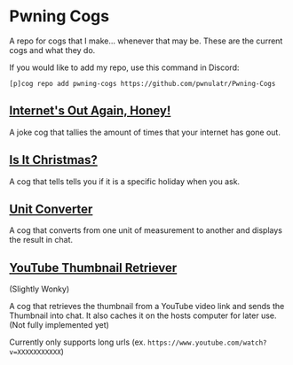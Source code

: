 # Pwning Cogs
A repo for cogs that I make... whenever that may be. These are the current cogs and what they do.

If you would like to add my repo, use this command in Discord:

`[p]cog repo add pwning-cogs https://github.com/pwnulatr/Pwning-Cogs`
## [Internet's Out Again, Honey!](https://github/pwnulatr/Pwning-Cogs/tree/master/internetsoutagainhoney)
A joke cog that tallies the amount of times that your internet has gone out.

## [Is It Christmas?](https://github.com/pwnulatr/Pwning-Cogs/tree/master/isitchristmas)
A cog that tells tells you if it is a specific holiday when you ask.

## [Unit Converter](https://github.com/pwnulatr/Pwning-Cogs/tree/master/unitconverter)
A cog that converts from one unit of measurement to another and displays the result in chat.

## [YouTube Thumbnail Retriever](https://github.com/pwnulatr/Pwning-Cogs/tree/master/youtubethumbail)
(Slightly Wonky)

A cog that retrieves the thumbnail from a YouTube video link and sends the Thumbnail into chat. It also caches it on the hosts computer for later use. (Not fully implemented yet)

Currently only supports long urls (ex. `https://www.youtube.com/watch?v=XXXXXXXXXXX`)
